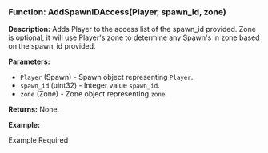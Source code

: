 ### Function: AddSpawnIDAccess(Player, spawn_id, zone)

**Description:**
Adds Player to the access list of the spawn_id provided.  Zone is optional, it will use Player's zone to determine any Spawn's in zone based on the spawn_id provided.

**Parameters:**
- `Player` (Spawn) - Spawn object representing `Player`.
- `spawn_id` (uint32) - Integer value `spawn_id`.
- `zone` (Zone) - Zone object representing `zone`.

**Returns:** None.

**Example:**

Example Required
